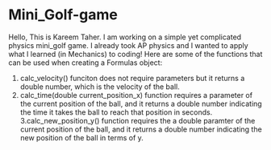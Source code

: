 # Mini_Golf-game
Hello, This is Kareem Taher. I am working on a simple yet complicated physics mini_golf game. I already took AP physics and I wanted to apply what I learned (in Mechanics) to coding!
Here are some of the functions that can be used when creating a Formulas object:
1. calc_velocity() funciton does not require parameters but it returns a double number, which is the velocity of the ball.
2. calc_time(double current_position_x) function requires a parameter of the current position of the ball, and it returns a double number indicating the time it takes the ball to reach that position in seconds.
3.calc_new_position_y() function requires the a double paramter of the current position of the ball, and it returns a double number indicating the new position of the ball in terms of y.